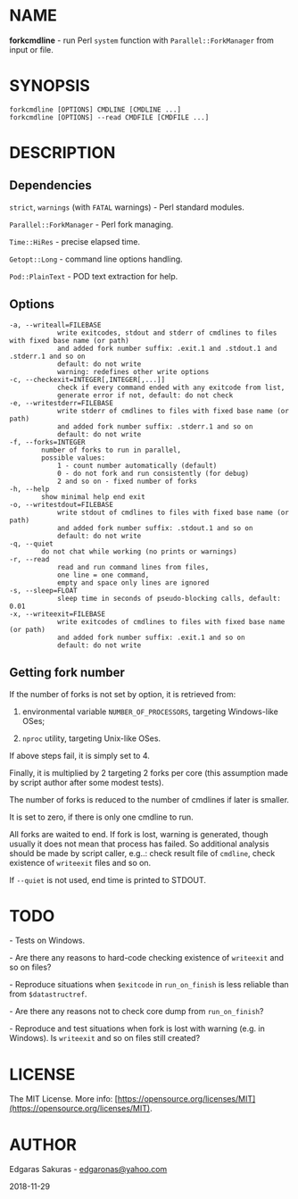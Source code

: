# NAME

**forkcmdline** - run Perl `system` function with `Parallel::ForkManager`
from input or file.

# SYNOPSIS

    forkcmdline [OPTIONS] CMDLINE [CMDLINE ...]
    forkcmdline [OPTIONS] --read CMDFILE [CMDFILE ...]

# DESCRIPTION

## Dependencies

`strict`, `warnings` (with `FATAL` warnings) - Perl standard modules.

`Parallel::ForkManager` - Perl fork managing.

`Time::HiRes` - precise elapsed time.

`Getopt::Long` - command line options handling.

`Pod::PlainText` - POD text extraction for help.

## Options

    -a, --writeall=FILEBASE 
                write exitcodes, stdout and stderr of cmdlines to files with fixed base name (or path) 
                and added fork number suffix: .exit.1 and .stdout.1 and .stderr.1 and so on
                default: do not write
                warning: redefines other write options
    -c, --checkexit=INTEGER[,INTEGER[,...]]
                check if every command ended with any exitcode from list, 
                generate error if not, default: do not check
    -e, --writestderr=FILEBASE   
                write stderr of cmdlines to files with fixed base name (or path) 
                and added fork number suffix: .stderr.1 and so on
                default: do not write
    -f, --forks=INTEGER     
            number of forks to run in parallel, 
            possible values:
                1 - count number automatically (default)
                0 - do not fork and run consistently (for debug)
                2 and so on - fixed number of forks
    -h, --help              
            show minimal help end exit
    -o, --writestdout=FILEBASE   
                write stdout of cmdlines to files with fixed base name (or path) 
                and added fork number suffix: .stdout.1 and so on
                default: do not write
    -q, --quiet             
            do not chat while working (no prints or warnings)
    -r, --read
                read and run command lines from files, 
                one line = one command,
                empty and space only lines are ignored
    -s, --sleep=FLOAT       
                sleep time in seconds of pseudo-blocking calls, default: 0.01
    -x, --writeexit=FILEBASE   
                write exitcodes of cmdlines to files with fixed base name (or path) 
                and added fork number suffix: .exit.1 and so on
                default: do not write

## Getting fork number

If the number of forks is not set by option, it is retrieved from:

1) environmental variable `NUMBER_OF_PROCESSORS`, targeting Windows-like OSes;

2) `nproc` utility, targeting Unix-like OSes.

If above steps fail, it is simply set to 4.

Finally, it is multiplied by 2 targeting 2 forks per core 
(this assumption made by script author after some modest tests).

The number of forks is reduced to the number of cmdlines if later is smaller.

It is set to zero, if there is only one cmdline to run.

All forks are waited to end. If fork is lost, warning is generated, 
though usually it does not mean that process has failed. 
So additional analysis should be made by script caller, 
e.g..: check result file of `cmdline`, check existence of `writeexit` files and so on.

If `--quiet` is not used, end time is printed to STDOUT.

# TODO

\- Tests on Windows.

\- Are there any reasons to hard-code checking existence of `writeexit` and so on files?

\- Reproduce situations when `$exitcode` in `run_on_finish`
is less reliable than from `$datastructref`.

\- Are there any reasons not to check core dump from `run_on_finish`?

\- Reproduce and test situations when fork is lost with warning (e.g. in Windows).
Is `writeexit` and so on files still created?

# LICENSE

The MIT License. More info: [https://opensource.org/licenses/MIT](https://opensource.org/licenses/MIT).

# AUTHOR

Edgaras Sakuras - [edgaronas@yahoo.com](mailto:edgaronas@yahoo.com)

2018-11-29
